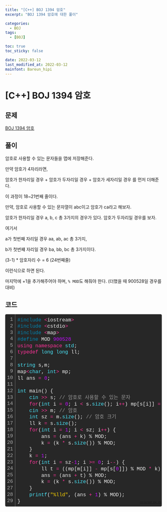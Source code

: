 ```yaml
---
title: "[C++] BOJ 1394 암호"
excerpt: "BOJ 1394 암호에 대한 풀이"

categories:
  - BOJ
tags:
  - [BOJ]

toc: true
toc_sticky: false

date: 2022-03-12
last_modified_at: 2022-03-12
mainfont: Bareun_hipi
---
```


# [C++] BOJ 1394 암호

## 문제

[BOJ 1394 암호](https://www.acmicpc.net/problem/1394)

## 풀이

암호로 사용할 수 있는 문자들을 맵에 저장해준다.

만약 암호가 4자리라면, 

암호가 한자리일 경우 + 암호가 두자리일 경우 + 암호가 세자리일 경우 를 먼저 더해준다.

이 과정이 18~21번째 줄이다. 

만약, 암호로 사용할 수 있는 문자열이 abc이고 암호가 ca라고 해보자.

암호가 한자리일 경우 a, b, c 총 3가지의 경우가 있다. 
암호가 두자리일 경우를 보자. 

여기서 

a가 첫번째 자리일 경우 aa, ab, ac 총 3가지, 

b가 첫번쨰 자리일 경우 ba, bb, bc 총 3가지이다. 

(3-1) * 암호자리 수 = 6 (24번째줄)

이런식으로 하면 된다. 

마지막에 +1을 추가해주어야 하며, `% MOD`도 해줘야 한다. (더했을 때 900528일 경우를 대비)




## 코드

<div class="colorscripter-code" style="color:#f0f0f0;font-family:Consolas, 'Liberation Mono', Menlo, Courier, monospace !important; position:relative !important;overflow:auto"><table class="colorscripter-code-table" style="margin:0;padding:0;border:none;background-color:#272727;border-radius:4px;" cellspacing="0" cellpadding="0"><tr><td style="padding:6px;border-right:2px solid #4f4f4f"><div style="margin:0;padding:0;word-break:normal;text-align:right;color:#aaa;font-family:Consolas, 'Liberation Mono', Menlo, Courier, monospace !important;line-height:130%"><div style="line-height:130%">1</div><div style="line-height:130%">2</div><div style="line-height:130%">3</div><div style="line-height:130%">4</div><div style="line-height:130%">5</div><div style="line-height:130%">6</div><div style="line-height:130%">7</div><div style="line-height:130%">8</div><div style="line-height:130%">9</div><div style="line-height:130%">10</div><div style="line-height:130%">11</div><div style="line-height:130%">12</div><div style="line-height:130%">13</div><div style="line-height:130%">14</div><div style="line-height:130%">15</div><div style="line-height:130%">16</div><div style="line-height:130%">17</div><div style="line-height:130%">18</div><div style="line-height:130%">19</div><div style="line-height:130%">20</div><div style="line-height:130%">21</div><div style="line-height:130%">22</div><div style="line-height:130%">23</div><div style="line-height:130%">24</div><div style="line-height:130%">25</div><div style="line-height:130%">26</div><div style="line-height:130%">27</div><div style="line-height:130%">28</div><div style="line-height:130%">29</div></div></td><td style="padding:6px 0;text-align:left"><div style="margin:0;padding:0;color:#f0f0f0;font-family:Consolas, 'Liberation Mono', Menlo, Courier, monospace !important;line-height:130%"><div style="padding:0 6px; white-space:pre; line-height:130%"><span style="color:#0086b3">#include</span>&nbsp;<span style="color:#aaffaa"></span><span style="color:#ff3399">&lt;</span>iostream<span style="color:#aaffaa"></span><span style="color:#ff3399">&gt;</span></div><div style="padding:0 6px; white-space:pre; line-height:130%"><span style="color:#0086b3">#include</span>&nbsp;<span style="color:#aaffaa"></span><span style="color:#ff3399">&lt;</span>cstdio<span style="color:#aaffaa"></span><span style="color:#ff3399">&gt;</span></div><div style="padding:0 6px; white-space:pre; line-height:130%"><span style="color:#0086b3">#include</span>&nbsp;<span style="color:#aaffaa"></span><span style="color:#ff3399">&lt;</span>map<span style="color:#aaffaa"></span><span style="color:#ff3399">&gt;</span></div><div style="padding:0 6px; white-space:pre; line-height:130%"><span style="color:#0086b3">#define</span>&nbsp;MOD&nbsp;<span style="color:#c10aff">900528</span></div><div style="padding:0 6px; white-space:pre; line-height:130%"><span style="color:#ff3399">using</span>&nbsp;<span style="color:#ff3399">namespace</span>&nbsp;<span style="color:#4be6fa">std</span>;</div><div style="padding:0 6px; white-space:pre; line-height:130%"><span style="color:#ff3399">typedef</span>&nbsp;<span style="color:#4be6fa">long</span>&nbsp;<span style="color:#4be6fa">long</span>&nbsp;ll;</div><div style="padding:0 6px; white-space:pre; line-height:130%">&nbsp;</div><div style="padding:0 6px; white-space:pre; line-height:130%"><span style="color:#4be6fa">string</span>&nbsp;s,m;</div><div style="padding:0 6px; white-space:pre; line-height:130%">map<span style="color:#aaffaa"></span><span style="color:#ff3399">&lt;</span><span style="color:#4be6fa">char</span>,&nbsp;<span style="color:#4be6fa">int</span><span style="color:#ff3399">&gt;</span>&nbsp;mp;</div><div style="padding:0 6px; white-space:pre; line-height:130%">ll&nbsp;ans&nbsp;<span style="color:#aaffaa"></span><span style="color:#ff3399">=</span>&nbsp;<span style="color:#c10aff">0</span>;</div><div style="padding:0 6px; white-space:pre; line-height:130%">&nbsp;</div><div style="padding:0 6px; white-space:pre; line-height:130%"><span style="color:#4be6fa">int</span>&nbsp;main()&nbsp;{</div><div style="padding:0 6px; white-space:pre; line-height:130%">&nbsp;&nbsp;&nbsp;&nbsp;<span style="color:#4be6fa">cin</span>&nbsp;<span style="color:#aaffaa"></span><span style="color:#ff3399">&gt;</span><span style="color:#aaffaa"></span><span style="color:#ff3399">&gt;</span>&nbsp;s;&nbsp;<span style="color:#999999">//&nbsp;암호로&nbsp;사용할&nbsp;수&nbsp;있는&nbsp;문자</span></div><div style="padding:0 6px; white-space:pre; line-height:130%">&nbsp;&nbsp;&nbsp;&nbsp;<span style="color:#ff3399">for</span>(<span style="color:#4be6fa">int</span>&nbsp;i&nbsp;<span style="color:#aaffaa"></span><span style="color:#ff3399">=</span>&nbsp;<span style="color:#c10aff">0</span>;&nbsp;i&nbsp;<span style="color:#aaffaa"></span><span style="color:#ff3399">&lt;</span>&nbsp;s.<span style="color:#4be6fa">size</span>();&nbsp;i<span style="color:#aaffaa"></span><span style="color:#ff3399">+</span><span style="color:#aaffaa"></span><span style="color:#ff3399">+</span>)&nbsp;mp[s[i]]&nbsp;<span style="color:#aaffaa"></span><span style="color:#ff3399">=</span>&nbsp;i<span style="color:#aaffaa"></span><span style="color:#ff3399">+</span><span style="color:#c10aff">1</span>;</div><div style="padding:0 6px; white-space:pre; line-height:130%">&nbsp;&nbsp;&nbsp;&nbsp;<span style="color:#4be6fa">cin</span>&nbsp;<span style="color:#aaffaa"></span><span style="color:#ff3399">&gt;</span><span style="color:#aaffaa"></span><span style="color:#ff3399">&gt;</span>&nbsp;m;&nbsp;<span style="color:#999999">//&nbsp;암호</span></div><div style="padding:0 6px; white-space:pre; line-height:130%">&nbsp;&nbsp;&nbsp;&nbsp;<span style="color:#4be6fa">int</span>&nbsp;sz&nbsp;<span style="color:#aaffaa"></span><span style="color:#ff3399">=</span>&nbsp;m.<span style="color:#4be6fa">size</span>();&nbsp;<span style="color:#999999">//&nbsp;암호&nbsp;크기</span></div><div style="padding:0 6px; white-space:pre; line-height:130%">&nbsp;&nbsp;&nbsp;&nbsp;ll&nbsp;k&nbsp;<span style="color:#aaffaa"></span><span style="color:#ff3399">=</span>&nbsp;s.<span style="color:#4be6fa">size</span>();</div><div style="padding:0 6px; white-space:pre; line-height:130%">&nbsp;&nbsp;&nbsp;&nbsp;<span style="color:#ff3399">for</span>(<span style="color:#4be6fa">int</span>&nbsp;i&nbsp;<span style="color:#aaffaa"></span><span style="color:#ff3399">=</span>&nbsp;<span style="color:#c10aff">1</span>;&nbsp;i&nbsp;<span style="color:#aaffaa"></span><span style="color:#ff3399">&lt;</span>&nbsp;sz;&nbsp;i<span style="color:#aaffaa"></span><span style="color:#ff3399">+</span><span style="color:#aaffaa"></span><span style="color:#ff3399">+</span>)&nbsp;{</div><div style="padding:0 6px; white-space:pre; line-height:130%">&nbsp;&nbsp;&nbsp;&nbsp;&nbsp;&nbsp;&nbsp;&nbsp;ans&nbsp;<span style="color:#aaffaa"></span><span style="color:#ff3399">=</span>&nbsp;(ans&nbsp;<span style="color:#aaffaa"></span><span style="color:#ff3399">+</span>&nbsp;k)&nbsp;%&nbsp;MOD;</div><div style="padding:0 6px; white-space:pre; line-height:130%">&nbsp;&nbsp;&nbsp;&nbsp;&nbsp;&nbsp;&nbsp;&nbsp;k&nbsp;<span style="color:#aaffaa"></span><span style="color:#ff3399">=</span>&nbsp;(k&nbsp;<span style="color:#aaffaa"></span><span style="color:#ff3399">*</span>&nbsp;s.<span style="color:#4be6fa">size</span>())&nbsp;%&nbsp;MOD;</div><div style="padding:0 6px; white-space:pre; line-height:130%">&nbsp;&nbsp;&nbsp;&nbsp;}</div><div style="padding:0 6px; white-space:pre; line-height:130%">&nbsp;&nbsp;&nbsp;&nbsp;k&nbsp;<span style="color:#aaffaa"></span><span style="color:#ff3399">=</span>&nbsp;<span style="color:#c10aff">1</span>;</div><div style="padding:0 6px; white-space:pre; line-height:130%">&nbsp;&nbsp;&nbsp;&nbsp;<span style="color:#ff3399">for</span>(<span style="color:#4be6fa">int</span>&nbsp;i&nbsp;<span style="color:#aaffaa"></span><span style="color:#ff3399">=</span>&nbsp;sz<span style="color:#aaffaa"></span><span style="color:#ff3399">-</span><span style="color:#c10aff">1</span>;&nbsp;i&nbsp;<span style="color:#aaffaa"></span><span style="color:#ff3399">&gt;</span><span style="color:#aaffaa"></span><span style="color:#ff3399">=</span>&nbsp;<span style="color:#c10aff">0</span>;&nbsp;i<span style="color:#aaffaa"></span><span style="color:#ff3399">-</span><span style="color:#aaffaa"></span><span style="color:#ff3399">-</span>)&nbsp;{</div><div style="padding:0 6px; white-space:pre; line-height:130%">&nbsp;&nbsp;&nbsp;&nbsp;&nbsp;&nbsp;&nbsp;&nbsp;ll&nbsp;t&nbsp;<span style="color:#aaffaa"></span><span style="color:#ff3399">=</span>&nbsp;((mp[m[i]]&nbsp;<span style="color:#aaffaa"></span><span style="color:#ff3399">-</span>&nbsp;mp[s[<span style="color:#c10aff">0</span>]])&nbsp;%&nbsp;MOD&nbsp;<span style="color:#aaffaa"></span><span style="color:#ff3399">*</span>&nbsp;k)&nbsp;%&nbsp;MOD;</div><div style="padding:0 6px; white-space:pre; line-height:130%">&nbsp;&nbsp;&nbsp;&nbsp;&nbsp;&nbsp;&nbsp;&nbsp;ans&nbsp;<span style="color:#aaffaa"></span><span style="color:#ff3399">=</span>&nbsp;(ans&nbsp;<span style="color:#aaffaa"></span><span style="color:#ff3399">+</span>&nbsp;t)&nbsp;%&nbsp;MOD;</div><div style="padding:0 6px; white-space:pre; line-height:130%">&nbsp;&nbsp;&nbsp;&nbsp;&nbsp;&nbsp;&nbsp;&nbsp;k&nbsp;<span style="color:#aaffaa"></span><span style="color:#ff3399">=</span>&nbsp;(k&nbsp;<span style="color:#aaffaa"></span><span style="color:#ff3399">*</span>&nbsp;s.<span style="color:#4be6fa">size</span>())&nbsp;%&nbsp;MOD;</div><div style="padding:0 6px; white-space:pre; line-height:130%">&nbsp;&nbsp;&nbsp;&nbsp;}</div><div style="padding:0 6px; white-space:pre; line-height:130%">&nbsp;&nbsp;&nbsp;&nbsp;<span style="color:#4be6fa">printf</span>(<span style="color:#ffd500">"%lld"</span>,&nbsp;(ans&nbsp;<span style="color:#aaffaa"></span><span style="color:#ff3399">+</span>&nbsp;<span style="color:#c10aff">1</span>)&nbsp;%&nbsp;MOD);</div><div style="padding:0 6px; white-space:pre; line-height:130%">}</div></div><div style="text-align:right;margin-top:-13px;margin-right:5px;font-size:9px;font-style:italic"><a href="http://colorscripter.com/info#e" target="_blank" style="color:#4f4f4ftext-decoration:none">Colored by Color Scripter</a></div></td><td style="vertical-align:bottom;padding:0 2px 4px 0"><a href="http://colorscripter.com/info#e" target="_blank" style="text-decoration:none;color:white"><span style="font-size:9px;word-break:normal;background-color:#4f4f4f;color:white;border-radius:10px;padding:1px">cs</span></a></td></tr></table></div>